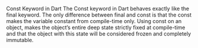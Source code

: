 Const Keyword in Dart
The Const keyword in Dart behaves exactly like the final keyword.
The only difference between final and const is that the const makes the variable constant from compile-time only. 
Using const on an object, makes the object’s entire deep state strictly fixed at compile-time and that the object with this state will be considered frozen and completely immutable.